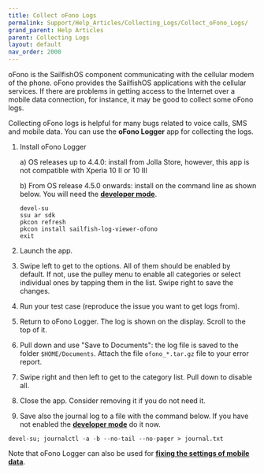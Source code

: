 ```yaml
---
title: Collect oFono Logs
permalink: Support/Help_Articles/Collecting_Logs/Collect_oFono_Logs/
grand_parent: Help Articles
parent: Collecting Logs
layout: default
nav_order: 2000
---
```


oFono is the SailfishOS component communicating with the cellular modem of the phone. oFono provides the SailfishOS applications with the cellular services. If there are problems in getting access to the Internet over a mobile data connection, for instance, it may be good to collect some oFono logs.

Collecting oFono logs is helpful for many bugs related to voice calls, SMS and mobile data. You can use the **oFono Logger** app for collecting the logs.

1. Install oFono Logger

   a) OS releases up to 4.4.0: install from Jolla Store, however, this app is not compatible with Xperia 10 II or 10 III

   b) From OS release 4.5.0 onwards: install on the command line as shown below. You will need the **[developer mode](/Support/Help_Articles/Enabling_Developer_Mode/)**.
   ```
   devel-su
   ssu ar sdk
   pkcon refresh
   pkcon install sailfish-log-viewer-ofono
   exit
   ```
2. Launch the app.
3. Swipe left to get to the options. All of them should be enabled by default. If not, use the pulley menu to enable all categories or select individual ones by tapping them in the list. Swipe right to save the changes.
4. Run your test case (reproduce the issue you want to get logs from).
5. Return to oFono Logger. The log is shown on the display. Scroll to the top of it.
6. Pull down and use "Save to Documents": the log file is saved to the folder ```$HOME/Documents```. Attach the file ```ofono_*.tar.gz``` file to your error report.
7. Swipe right and then left to get to the category list. Pull down to disable all.
8. Close the app. Consider removing it if you do not need it.
9. Save also the journal log to a file with the command below. If you have not enabled the **[developer mode](/Support/Help_Articles/Enabling_Developer_Mode/)** do it now.
```
devel-su; journalctl -a -b --no-tail --no-pager > journal.txt
```
Note that oFono Logger can also be used for **[fixing the settings of mobile data](https://jolla.zendesk.com/hc/en-us/articles/115011240387)**.


